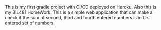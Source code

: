 This is my first gradle project with CI/CD deployed on Heroku. Also this is my BIL481 HomeWork. This is a simple web application that can make a check if the sum of second, third and fourth entered numbers is in first entered set of numbers.
